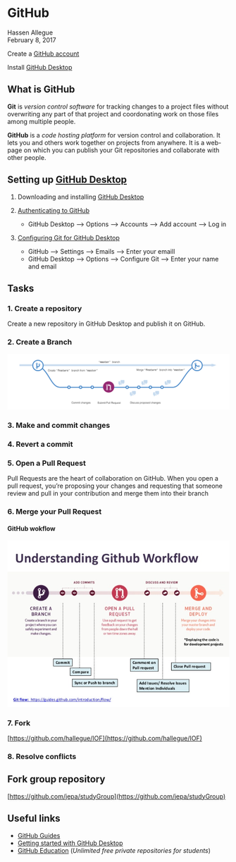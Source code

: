 # GitHub
Hassen Allegue  
February 8, 2017  



Create a [GitHub account](https://github.com/) 

Install [GitHub Desktop](https://desktop.github.com/)


## What is GitHub

**Git** is *version control software* for tracking changes to a project files without overwriting any part of that project and coordonating work on those files among multiple people.

**GitHub** is a *code hosting platform* for version control and collaboration. It lets you and others work together on projects from anywhere. It is a web-page on which you can publish your Git repositories and collaborate with other people.


## Setting up [GitHub Desktop](https://help.github.com/desktop/guides/getting-started/)

1. Downloading and installing [GitHub Desktop](https://desktop.github.com/)
  
2. [Authenticating to GitHub](https://help.github.com/desktop/guides/getting-started/authenticating-to-github/)
    + GitHub Desktop --> Options --> Accounts --> Add account --> Log in

3. [Configuring Git for GitHub Desktop](https://help.github.com/desktop/guides/getting-started/configuring-git-for-github-desktop/)
    + GitHub --> Settings --> Emails --> Enter your emaill
    + GitHub Desktop --> Options --> Configure Git --> Enter your name and email


## Tasks

### 1. Create a repository

Create a new repository in GitHub Desktop and publish it on GitHub.

### 2. Create a Branch

<img src="Images/branching.png">

### 3. Make and commit changes

### 4. Revert a commit

### 5. Open a Pull Request

Pull Requests are the heart of collaboration on GitHub. When you open a pull request, you’re proposing your changes and requesting that someone review and pull in your contribution and merge them into their branch

### 6. Merge your Pull Request

#### GitHub wokflow

<img src="Images/github_workflow.jpg">

### 7. Fork 

[https://github.com/hallegue/IOF](https://github.com/hallegue/IOF)

### 8. Resolve conflicts


## Fork group repository

[https://github.com/jepa/studyGroup](https://github.com/jepa/studyGroup)

## Useful links

* [GitHub Guides](https://guides.github.com/activities/hello-world/)
* [Getting started with GitHub Desktop](https://help.github.com/desktop/guides/getting-started/)
* [GitHub Education](https://education.github.com/) (*Unlimited free private repositories for students*)
